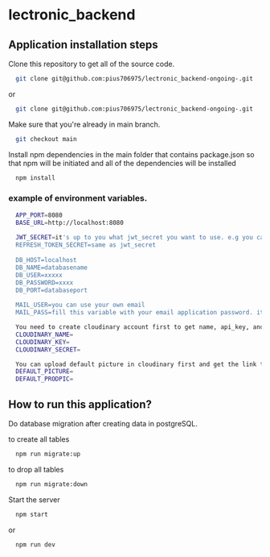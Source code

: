 # lectronic_backend

## Application installation steps
Clone this repository to get all of the source code.
```bash
  git clone git@github.com:pius706975/lectronic_backend-ongoing-.git
```
or
```bash
  git clone git@github.com:pius706975/lectronic_backend-ongoing-.git
```

Make sure that you're already in main branch.
``` bash
  git checkout main
```

Install npm dependencies in the main folder that contains package.json so that npm will be initiated and all of the dependencies will be installed
``` bash
  npm install
```

### example of environment variables.
``` bash
  APP_PORT=8080   
  BASE_URL=http://localhost:8080
  
  JWT_SECRET=it's up to you what jwt_secret you want to use. e.g you can use "thisissecrect".
  REFRESH_TOKEN_SECRET=same as jwt_secret
  
  DB_HOST=localhost
  DB_NAME=databasename
  DB_USER=xxxxx
  DB_PASSWORD=xxxx
  DB_PORT=databaseport
  
  MAIL_USER=you can use your own email
  MAIL_PASS=fill this variable with your email application password. it's provided if you use gmail.

  You need to create cloudinary account first to get name, api_key, and api_secret
  CLOUDINARY_NAME=
  CLOUDINARY_KEY=
  CLOUDINARY_SECRET=

  You can upload default picture in cloudinary first and get the link that will be used as default picture.
  DEFAULT_PICTURE=
  DEFAULT_PRODPIC=
```

##
## How to run this application?
Do database migration after creating data in postgreSQL.

to create all tables
``` bash
  npm run migrate:up
```
to drop all tables
``` bash
  npm run migrate:down
```

Start the server
``` bash
  npm start
```
or
``` bash
  npm run dev
```
